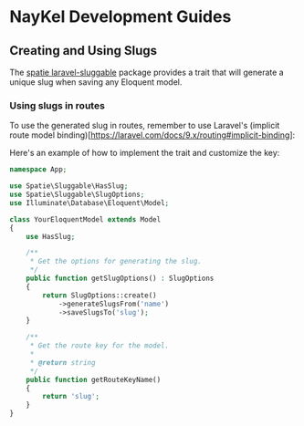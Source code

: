 # NayKel Development Guides

## Creating and Using Slugs

The [spatie laravel-sluggable](https://github.com/spatie/laravel-sluggable) package provides a trait that will generate a unique slug when saving any Eloquent model.

### Using slugs in routes

To use the generated slug in routes, remember to use Laravel's (implicit route model binding)[https://laravel.com/docs/9.x/routing#implicit-binding]:


Here's an example of how to implement the trait and customize the key:

```php
namespace App;

use Spatie\Sluggable\HasSlug;
use Spatie\Sluggable\SlugOptions;
use Illuminate\Database\Eloquent\Model;

class YourEloquentModel extends Model
{
    use HasSlug;

    /**
     * Get the options for generating the slug.
     */
    public function getSlugOptions() : SlugOptions
    {
        return SlugOptions::create()
            ->generateSlugsFrom('name')
            ->saveSlugsTo('slug');
    }

    /**
     * Get the route key for the model.
     *
     * @return string
     */
    public function getRouteKeyName()
    {
        return 'slug';
    }
}
```



